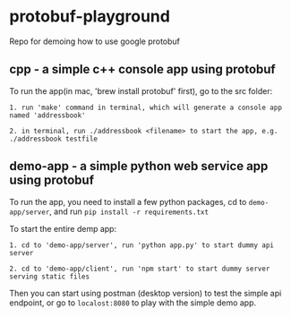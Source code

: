 # protobuf-playground
  Repo for demoing how to use google protobuf
  ## cpp - a simple c++ console app using protobuf
  To run the app(in mac, 'brew install protobuf' first), go to the src folder: 
  
    1. run 'make' command in terminal, which will generate a console app named 'addressbook'
    
    2. in terminal, run ./addressbook <filename> to start the app, e.g. ./addressbook testfile
   
  ## demo-app - a simple python web service app using protobuf
   To run the app, you need to install a few python packages, cd to `demo-app/server`, and run `pip install -r requirements.txt`

   To start the entire demp app:

    1. cd to 'demo-app/server', run 'python app.py' to start dummy api server

    2. cd to 'demo-app/client', run 'npm start' to start dummy server serving static files

   Then you can start using postman (desktop version) to test the simple api endpoint, or go to `localost:8080` to play with the simple demo app.